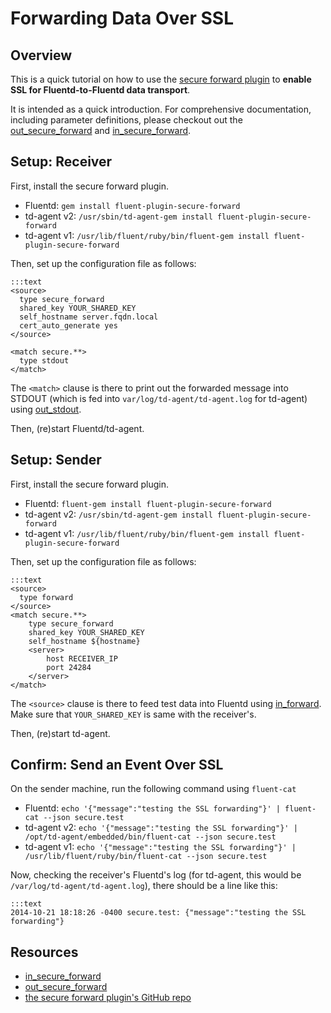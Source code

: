 # Forwarding Data Over SSL

## Overview

This is a quick tutorial on how to use the <a href="//github.com/tagomoris/fluent-plugin-secure-forward">secure forward plugin</a> to **enable SSL for Fluentd-to-Fluentd data transport**.

It is intended as a quick introduction. For comprehensive documentation, including parameter definitions, please checkout out the [out_secure_forward](out_secure_forward) and [in_secure_forward](in_secure_forward).

## Setup: Receiver

First, install the secure forward plugin.

* Fluentd: `gem install fluent-plugin-secure-forward`
* td-agent v2: `/usr/sbin/td-agent-gem install fluent-plugin-secure-forward`
* td-agent v1: `/usr/lib/fluent/ruby/bin/fluent-gem install fluent-plugin-secure-forward`

Then, set up the configuration file as follows:

	:::text
	<source>
	  type secure_forward
	  shared_key YOUR_SHARED_KEY
	  self_hostname server.fqdn.local
	  cert_auto_generate yes
	</source>

	<match secure.**>
	  type stdout
	</match>

The `<match>` clause is there to print out the forwarded message into STDOUT (which is fed into `var/log/td-agent/td-agent.log` for td-agent) using [out_stdout](out_stdout).

Then, (re)start Fluentd/td-agent.

## Setup: Sender

First, install the secure forward plugin.

* Fluentd: `fluent-gem install fluent-plugin-secure-forward`
* td-agent v2: `/usr/sbin/td-agent-gem install fluent-plugin-secure-forward`
* td-agent v1: `/usr/lib/fluent/ruby/bin/fluent-gem install fluent-plugin-secure-forward`

Then, set up the configuration file as follows:

	:::text
	<source>
	  type forward
	</source>
	<match secure.**>
		type secure_forward
		shared_key YOUR_SHARED_KEY
		self_hostname ${hostname}
		<server>
			host RECEIVER_IP
			port 24284
		</server>
	</match>

The `<source>` clause is there to feed test data into Fluentd using [in_forward](in_forward). Make sure that `YOUR_SHARED_KEY` is same with the receiver's.

Then, (re)start td-agent.

## Confirm: Send an Event Over SSL

On the sender machine, run the following command using `fluent-cat`

* Fluentd: `echo '{"message":"testing the SSL forwarding"}' | fluent-cat --json secure.test`
* td-agent v2: `echo '{"message":"testing the SSL forwarding"}' | /opt/td-agent/embedded/bin/fluent-cat --json secure.test`
* td-agent v1: `echo '{"message":"testing the SSL forwarding"}' | /usr/lib/fluent/ruby/bin/fluent-cat --json secure.test`

Now, checking the receiver's Fluentd's log (for td-agent, this would be `/var/log/td-agent/td-agent.log`), there should be a line like this:

	:::text
	2014-10-21 18:18:26 -0400 secure.test: {"message":"testing the SSL forwarding"}

## Resources

* [in_secure_forward](in_secure_forward)
* [out_secure_forward](out_secure_forward)
* <a href="//github.com/fluent/fluent-plugin-secure-forward">the secure forward plugin's GitHub repo</a>
